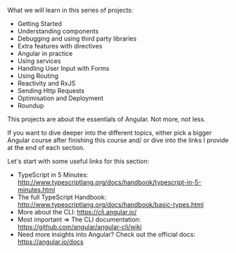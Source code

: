 What we will learn in this series of projects:

* Getting Started
* Understanding components
* Debugging and using third party libraries
* Extra features with directives
* Angular in practice
* Using services
* Handling User Input with Forms
* Using Routing
* Reactivity and RxJS
* Sending Http Requests
* Optimisation and Deployment
* Roundup

This projects are about the essentials of Angular. Not more, not less.

If you want to dive deeper into the different topics, either pick a bigger Angular course after finishing this course and/ or dive into the links I provide at the end of each section.

Let's start with some useful links for this section:

- TypeScript in 5 Minutes: http://www.typescriptlang.org/docs/handbook/typescript-in-5-minutes.html
- The full TypeScript Handbook: http://www.typescriptlang.org/docs/handbook/basic-types.html
- More about the CLI: https://cli.angular.io/
- Most important => The CLI documentation: https://github.com/angular/angular-cli/wiki
- Need more insights into Angular? Check out the official docs: https://angular.io/docs
